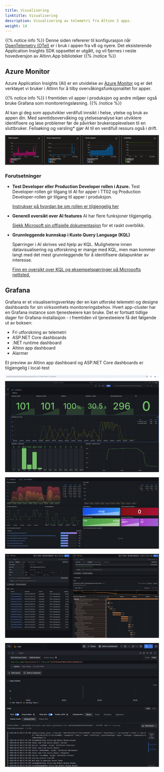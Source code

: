 ```yaml
---
title: Visualisering
linktitle: Visualisering
description: Visualisering av telemetri fra Altinn 3 apps.
weight: 14
---
```


{{% notice info %}}
Denne siden refererer til konfigurasjon når [OpenTelemetry (OTel)](https://opentelemetry.io/) er i bruk i appen fra v8 og nyere.
Det eksisterende Application Insights SDK oppsettet er utgått, og vil fjernes i neste hovedversjon av Altinn.App biblioteker
{{% /notice %}}

## Azure Monitor

Azure Application Insights (AI) er en utvidelse av
[Azure Monitor](https://learn.microsoft.com/en-us/azure/azure-monitor/overview) og er det verktøyet vi
bruker i Altinn for å tilby overvåkingsfunksjonalitet for apper.

{{% notice info %}}
I fremtiden vil apper i produksjon og andre miljøer også bruke Grafana som monitoreringsløsning.
{{% /notice %}}

AI kan gi deg som apputvikler verdifull innsikt i helse, ytelse og bruk av appen din.
Med sanntidsovervåking og ytelsesanalyse kan utviklere identifisere og løse problemer før de påvirker
brukeropplevelsen til en sluttbruker. Feilsøking og varsling* gjør AI til en verdifull ressurs også i drift.

![Illustrasjon av AI-grafer](ai-overview.png "Illustrasjon av AI-grafer")

### Forutsetninger

- **Test Developer eller Production Developer rollen i Azure.**
    Test Developer-rollen gir tilgang til AI for apper i TT02 og Production Developer-rollen gir tilgang
    til apper i produksjon.

    [Instrukser på hvordan be om rollen er tilgjengelig her](/nb/altinn-studio/guides/access-management/apps/)

- **Generell oversikt over AI features**
    AI har flere funksjoner tilgjengelig.

    [Sjekk Microsoft sin offisielle dokumentasjon](https://learn.microsoft.com/en-us/azure/azure-monitor/app/app-insights-overview?tabs=net)
    for et raskt overblikk.

- **Grunnleggende kunnskap i Kusto Query Language (KQL)**

    Spørringer i AI skrives ved hjelp av KQL. Mulighetene innen datavisualisering og utforskning er mange med KQL,
    men man kommer langt med det mest grunnleggende for å identifisere datapunkter av interesse.

    [Finn en oversikt over KQL og eksempelspørringer på Microsofts nettsted.](https://learn.microsoft.com/en-us/azure/data-explorer/kusto/query/)

## Grafana

Grafana er et visualiseringsverktøy der en kan utforske telemetri og designe dashboards for sin virksomhets monitoreringsbehov.
Hvert app-cluster har en Grafana instance som tjenesteeiere kan bruke.
Det er fortsatt tidlige dager for Grafana-installasjon - i fremtiden vil tjenesteeiere få det følgende ut av boksen:

* Fri utforskning av telemetri
* ASP.NET Core dashboards
* .NET runtime dashboard
* Altinn app dashboard
* Alarmer

Et preview av Altinn app dashboard og ASP.NET Core dashboards er tilgjengelig i local-test


![Altinn app dashboard in Grafana](grafana-app-dashboard.png "Altinn app dashboard i Grafana")

![ASP.NET Core dashboard in Grafana](grafana-aspnetcore-dashboard.png "ASP.NET Core dashboard i Grafana")

![Exploration of traces in Grafana](grafana-explore-traces.png "Utforske traces i Grafana")

![Exploration of logs related to a trace in Grafana](grafana-explore-logs.png "Utforske logs knyttet til en trace i Grafana")
